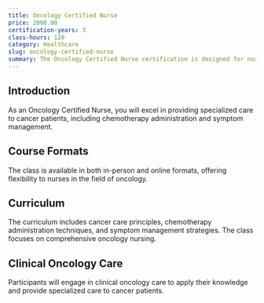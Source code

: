 ```yaml
---
title: Oncology Certified Nurse
price: 2000.00
certification-years: 3
class-hours: 120
category: Healthcare
slug: oncology-certified-nurse
summary: The Oncology Certified Nurse certification is designed for nurses specializing in oncology patient care. This comprehensive class covers cancer care, chemotherapy administration, and symptom management. It equips candidates with the skills needed to provide specialized care to cancer patients.
---
```


## Introduction

As an Oncology Certified Nurse, you will excel in providing specialized care to cancer patients, including chemotherapy administration and symptom management.

## Course Formats

The class is available in both in-person and online formats, offering flexibility to nurses in the field of oncology.

## Curriculum

The curriculum includes cancer care principles, chemotherapy administration techniques, and symptom management strategies. The class focuses on comprehensive oncology nursing.

## Clinical Oncology Care

Participants will engage in clinical oncology care to apply their knowledge and provide specialized care to cancer patients.

